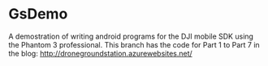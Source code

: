 # GsDemo
A demostration of writing android programs for the DJI mobile SDK using the Phantom 3 professional.
This branch has the code for Part 1 to Part 7 in the blog: http://dronegroundstation.azurewebsites.net/
